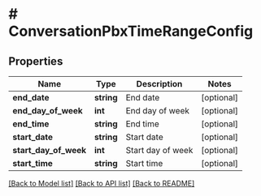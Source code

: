 # # ConversationPbxTimeRangeConfig

## Properties

Name | Type | Description | Notes
------------ | ------------- | ------------- | -------------
**end_date** | **string** | End date | [optional]
**end_day_of_week** | **int** | End day of week | [optional]
**end_time** | **string** | End time | [optional]
**start_date** | **string** | Start date | [optional]
**start_day_of_week** | **int** | Start day of week | [optional]
**start_time** | **string** | Start time | [optional]

[[Back to Model list]](../../README.md#models) [[Back to API list]](../../README.md#endpoints) [[Back to README]](../../README.md)
